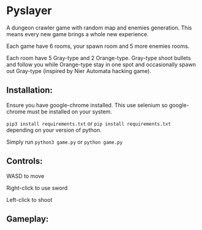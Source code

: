 # Pyslayer
A dungeon crawler game with random map and enemies generation. This means every new game brings a whole new experience.

Each game have 6 rooms, your spawn room and 5 more enemies rooms.

Each room have 5 Gray-type and 2 Orange-type. Gray-type shoot bullets and follow you while Orange-type stay in one spot and occasionally spawn out Gray-type (inspired by Nier Automata hacking game).

## Installation:
Ensure you have google-chrome installed. This use selenium so google-chrome must be installed on your system.

`pip3 install requirements.txt` or `pip install requirements.txt` depending on your version of python.

Simply run `python3 game.py` or `python game.py`

## Controls:
WASD to move

Right-click to use sword

Left-click to shoot

## Gameplay:
